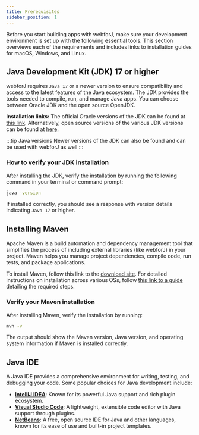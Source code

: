 ```yaml
---
title: Prerequisites
sidebar_position: 1
---
```


Before you start building apps with webforJ, make sure your development environment is set up with the following essential tools. This section overviews each of the requirements and includes links to installation guides for macOS, Windows, and Linux.

<!-- vale off -->
## Java Development Kit (JDK) 17 or higher

<!-- vale on -->


webforJ requires `Java 17` or a newer version to ensure compatibility and access to the latest features of the Java ecosystem. The JDK provides the tools needed to compile, run, and manage Java apps. You can choose between Oracle JDK and the open source OpenJDK.

**Installation links:**
The official Oracle versions of the JDK can be found at [this link](https://www.oracle.com/java/technologies/javase/jdk17-archive-downloads.html). Alternatively, open source versions of the various JDK versions can be found at [here](https://adoptium.net/temurin/releases/).

:::tip Java versions
Newer versions of the JDK can also be found and can be used with webforJ as well
:::

### How to verify your JDK installation
After installing the JDK, verify the installation by running the following command in your terminal or command prompt:

```bash
java -version
```
If installed correctly, you should see a response with version details indicating `Java 17` or higher.

<!-- vale off -->
## Installing Maven

<!-- vale on -->

Apache Maven is a build automation and dependency management tool that simplifies the process of including external libraries (like webforJ) in your project. Maven helps you manage project dependencies, compile code, run tests, and package applications.

To install Maven, follow this link to the [download site](https://maven.apache.org/download.cgi). For detailed instructions on installation across various OSs, follow [this link to a guide](https://www.baeldung.com/install-maven-on-windows-linux-mac) detailing the required steps. 

<!-- vale off -->
### Verify your Maven installation

<!-- vale on -->

After installing Maven, verify the installation by running:

```bash
mvn -v
```

The output should show the Maven version, Java version, and operating system information if Maven is installed correctly.

## Java IDE

A Java IDE provides a comprehensive environment for writing, testing, and debugging your code. Some popular choices for Java development include:

- **[IntelliJ IDEA](https://www.jetbrains.com/idea/download/)**: Known for its powerful Java support and rich plugin ecosystem.
- **[Visual Studio Code](https://code.visualstudio.com/Download)**: A lightweight, extensible code editor with Java support through plugins.
- **[NetBeans](https://netbeans.apache.org/download/index.html)**: A free, open source IDE for Java and other languages, known for its ease of use and built-in project templates.
